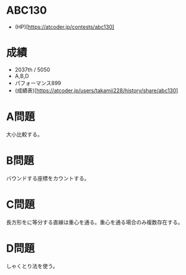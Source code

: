 # ABC130

- (HP)[https://atcoder.jp/contests/abc130]

# 成績

- 2037th / 5050
- A,B,D
- パフォーマンス899
- (成績表)[https://atcoder.jp/users/takamii228/history/share/abc130]

# A問題

大小比較する。

# B問題

バウンドする座標をカウントする。

# C問題

長方形をに等分する直線は重心を通る。重心を通る場合のみ複数存在する。

# D問題

しゃくとり法を使う。
